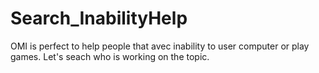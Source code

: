 # Search_InabilityHelp
OMI is perfect to help people that avec inability to user computer or play games. Let's seach who is working on the topic.
